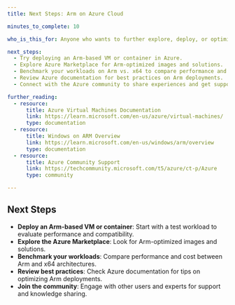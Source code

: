 ```yaml
---
title: Next Steps: Arm on Azure Cloud

minutes_to_complete: 10

who_is_this_for: Anyone who wants to further explore, deploy, or optimize Arm-based workloads on Azure Cloud.

next_steps:
  - Try deploying an Arm-based VM or container in Azure.
  - Explore Azure Marketplace for Arm-optimized images and solutions.
  - Benchmark your workloads on Arm vs. x64 to compare performance and cost.
  - Review Azure documentation for best practices on Arm deployments.
  - Connect with the Azure community to share experiences and get support.

further_reading:
  - resource:
      title: Azure Virtual Machines Documentation
      link: https://learn.microsoft.com/en-us/azure/virtual-machines/
      type: documentation
  - resource:
      title: Windows on ARM Overview
      link: https://learn.microsoft.com/en-us/windows/arm/overview
      type: documentation
  - resource:
      title: Azure Community Support
      link: https://techcommunity.microsoft.com/t5/azure/ct-p/Azure
      type: community

---
```


## Next Steps

- **Deploy an Arm-based VM or container**: Start with a test workload to evaluate performance and compatibility.
- **Explore the Azure Marketplace**: Look for Arm-optimized images and solutions.
- **Benchmark your workloads**: Compare performance and cost between Arm and x64 architectures.
- **Review best practices**: Check Azure documentation for tips on optimizing Arm deployments.
- **Join the community**: Engage with other users and experts for support and knowledge sharing.
